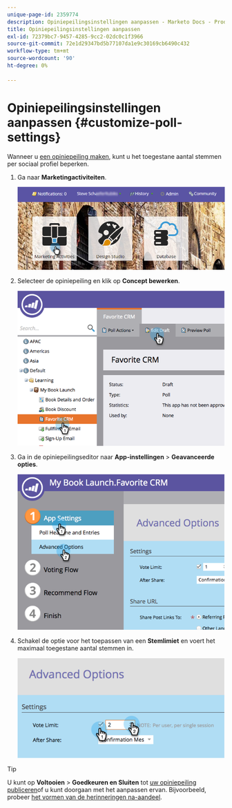 ```yaml
---
unique-page-id: 2359774
description: Opiniepeilingsinstellingen aanpassen - Marketo Docs - Productdocumentatie
title: Opiniepeilingsinstellingen aanpassen
exl-id: 72379bc7-9457-4285-9cc2-02dc0c1f3966
source-git-commit: 72e1d29347bd5b77107da1e9c30169cb6490c432
workflow-type: tm+mt
source-wordcount: '90'
ht-degree: 0%

---
```


# Opiniepeilingsinstellingen aanpassen {#customize-poll-settings}

Wanneer u [een opiniepeiling maken](/help/marketo/product-docs/demand-generation/social/creating-a-poll/create-a-poll.md), kunt u het toegestane aantal stemmen per sociaal profiel beperken.

1. Ga naar **Marketingactiviteiten**.

   ![](assets/login-marketing-activities.png)

1. Selecteer de opiniepeiling en klik op **Concept bewerken**.

   ![](assets/image2014-9-19-10-3a56-3a37.png)

1. Ga in de opiniepeilingseditor naar **App-instellingen** > **Geavanceerde opties**.

   ![](assets/image2014-9-19-10-3a56-3a44.png)

1. Schakel de optie voor het toepassen van een **Stemlimiet** en voert het maximaal toegestane aantal stemmen in.

   ![](assets/image2014-9-19-10-3a56-3a54.png)

>[!TIP]
>
>U kunt op **Voltooien** > **Goedkeuren en Sluiten** tot [uw opiniepeiling publiceren](/help/marketo/product-docs/demand-generation/social/creating-a-poll/publish-a-poll.md)of u kunt doorgaan met het aanpassen ervan. Bijvoorbeeld, probeer [het vormen van de herinneringen na-aandeel](/help/marketo/product-docs/demand-generation/social/configuring-social-actions/configure-after-share-prompts.md).
